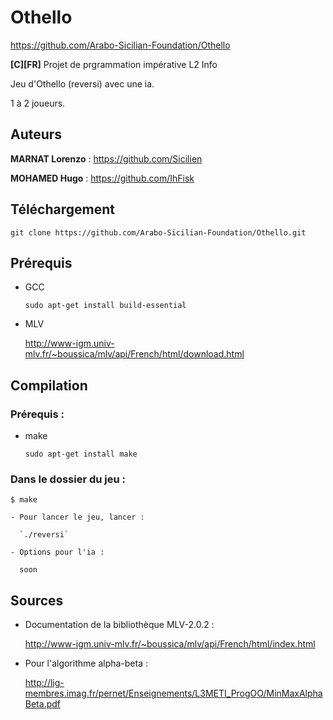 # Othello
https://github.com/Arabo-Sicilian-Foundation/Othello

**[C][FR]** Projet de prgrammation impérative L2 Info

Jeu d'Othello (reversi) avec une ia.

1 à 2 joueurs.

## Auteurs
**MARNAT Lorenzo** : https://github.com/Sicilien

**MOHAMED Hugo** : https://github.com/IhFisk

## Téléchargement
`git clone https://github.com/Arabo-Sicilian-Foundation/Othello.git`

## Prérequis
- GCC

  `sudo apt-get install build-essential`
  
- MLV
  
  http://www-igm.univ-mlv.fr/~boussica/mlv/api/French/html/download.html

## Compilation
  
  ### Prérequis :
  - make
  
    `sudo apt-get install make`
  
  ### Dans le dossier du jeu :
    $ make
    
    - Pour lancer le jeu, lancer :
    
      `./reversi`
      
    - Options pour l'ia :
      
      soon
      
## Sources
- Documentation de la bibliothèque MLV-2.0.2 :

  http://www-igm.univ-mlv.fr/~boussica/mlv/api/French/html/index.html
  
- Pour l'algorithme alpha-beta :

  http://lig-membres.imag.fr/pernet/Enseignements/L3METI_ProgOO/MinMaxAlphaBeta.pdf
